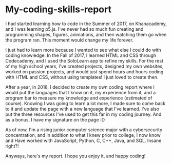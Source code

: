 # My-coding-skills-report

I had started learning how to code in the Summer of 2017, on Khanacademy, and I was learning p5.js. I've never had so much fun creating and programming shapes, figures, animations, and then watching them go when the program ran. This moment would change my life forever.

I just had to learn more because I wanted to see what else I could do with coding knowledge. In the Fall of 2017, I learned HTML and CSS through Codecademy, and I used the SoloLearn app to refine my skills. For the rest of my high school years, I've created projects, designed my own websites, worked on passion projects, and would just spend hours and hours coding with HTML and CSS, without using templates! I just loved to create then.

After a year, in 2018, I decided to create my own coding report where I would put the languages that I know on it, my experience from it, and a program bar to measure my knowledge and experience (estimated of course). Knowing I was going to learn a lot more, I made sure to come back to it and update the page with a new language that I've learned. I've also put the three resources I've used to get this far in my coding journey. And as a bonus, I have my signature on the page :D

As of now, I'm a rising junior computer science major with a cybersecurity concentration, and in addition to what I knew prior to college, I now know and Have worked with JavaScript, Python, C, C++, Java, and SQL. Insane right?!

Anyways, here's my report. I hope you enjoy it, and happy coding!
